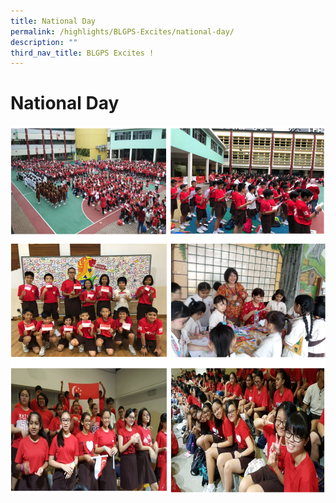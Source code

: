```yaml
---
title: National Day
permalink: /highlights/BLGPS-Excites/national-day/
description: ""
third_nav_title: BLGPS Excites !
---
```

# National Day

![](/images/national%20day.png)